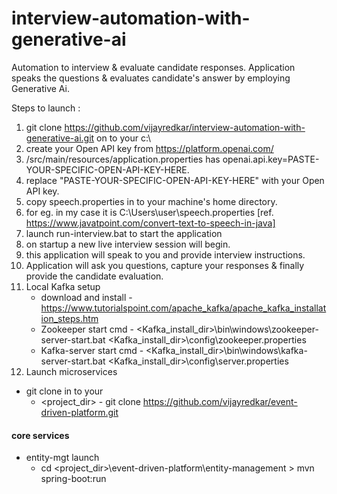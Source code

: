 # interview-automation-with-generative-ai
Automation to interview &amp; evaluate candidate responses. 
Application speaks the questions &amp; evaluates candidate's answer by employing Generative Ai.

Steps to launch :
1. git clone https://github.com/vijayredkar/interview-automation-with-generative-ai.git on to your c:\
2. create your Open API key from https://platform.openai.com/
3. /src/main/resources/application.properties has    openai.api.key=PASTE-YOUR-SPECIFIC-OPEN-API-KEY-HERE.
4. replace "PASTE-YOUR-SPECIFIC-OPEN-API-KEY-HERE" with your Open API key.
5. copy speech.properties in to your machine's home directory.
6. for eg. in my case it is C:\Users\user\speech.properties  [ref. https://www.javatpoint.com/convert-text-to-speech-in-java]
7. launch  run-interview.bat   to start the application
8. on startup a new live interview session will begin.
9. this application will speak to you and provide interview instructions.
10. Application will ask you questions, capture your responses & finally provide the candidate evaluation.
11. Local Kafka setup
    - download and install - https://www.tutorialspoint.com/apache_kafka/apache_kafka_installation_steps.htm
    - Zookeeper start cmd  - <Kafka_install_dir>\bin\windows\zookeeper-server-start.bat <Kafka_install_dir>\config\zookeeper.properties
    - Kafka-server start cmd - <Kafka_install_dir>\bin\windows\kafka-server-start.bat <Kafka_install_dir>\config\server.properties
12. Launch microservices
   - git clone in to your 
     - <project_dir> - git clone https://github.com/vijayredkar/event-driven-platform.git
   #### core services
   - entity-mgt launch      
     - cd <project_dir>\event-driven-platform\entity-management >  mvn spring-boot:run
